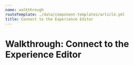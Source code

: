 ```yaml
---
name: walkthrough
routeTemplate: ./data/component-templates/article.yml
title: Connect to the Experience Editor
---
```

# Walkthrough: Connect to the Experience Editor